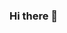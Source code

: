 ### Hi there 👋

<!--
**Tolusha-Harindi/Tolusha-Harindi** is a ✨ _special_ ✨ repository because its `README.md` (this file) appears on your GitHub profile.

Here are some ideas to get you started:

- 🔭 I’m currently working on few projects.
- 🌱 I’m currently learning NodeJs, MongoDB, Flutter, & Fastify.
- 👯 I’m looking to collaborate on latest technologies.
- 💬 Ask me about my interests.
- 📫 How to reach me: ...
- 😄 Pronouns: ...
- ⚡ Fun fact: ...
-->
